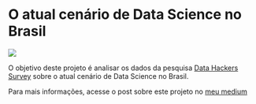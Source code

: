 <h1>O atual cenário de Data Science no Brasil</h1>
<img src="./imagens/big-data-brasil.png">
<p>O objetivo deste projeto é analisar os dados da pesquisa <a href="https://www.kaggle.com/datahackers/pesquisa-data-hackers-2019">Data Hackers Survey</a> sobre o atual cenário de Data Science no Brasil.</p>
<p>Para mais informações, acesse o post sobre este projeto no <a href="https://medium.com/guticostanti/o-atual-cen%C3%A1rio-de-data-science-no-brasil-7d814f193ac0">meu medium</a></p>